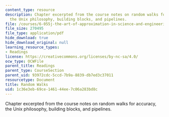 ```yaml
---
content_type: resource
description: Chapter excerpted from the course notes on random walks for accuracy,
  the Unix philosophy, building blocks, and pipelines.
file: /courses/6-055j-the-art-of-approximation-in-science-and-engineering-spring-2008/1c36e3eb69ce146144ee7c06a283bd8c_feb13a.pdf
file_size: 270495
file_type: application/pdf
hide_download: true
hide_download_original: null
learning_resource_types:
- Readings
license: https://creativecommons.org/licenses/by-nc-sa/4.0/
ocw_type: OCWFile
parent_title: Readings
parent_type: CourseSection
parent_uid: 93972cdc-5ccd-7b9a-8839-db7ed3c37011
resourcetype: Document
title: Random Walks
uid: 1c36e3eb-69ce-1461-44ee-7c06a283bd8c
---
```

Chapter excerpted from the course notes on random walks for accuracy, the Unix philosophy, building blocks, and pipelines.